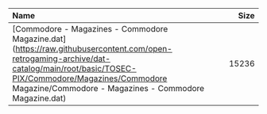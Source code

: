 |Name|Size|
|:---|---:|
|[Commodore - Magazines - Commodore Magazine.dat](https://raw.githubusercontent.com/open-retrogaming-archive/dat-catalog/main/root/basic/TOSEC-PIX/Commodore/Magazines/Commodore Magazine/Commodore - Magazines - Commodore Magazine.dat)|15236|
